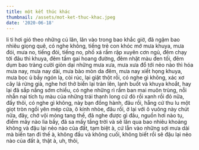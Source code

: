 ```yaml
---
title: một kết thúc khác
thumbnail: /assets/mot-ket-thuc-khac.jpeg
date: '2020-06-18'
---
```

li ti hơi gió theo những cú lăn, lăn vào trong bao khắc giờ, đã ngậm bao nhiêu giọng quê, có nghe không, tiếng trẻ con khóc mớ mưa khuya, mưa đói, mưa no, tiếng đói, tiếng no, phố xá rầm rập xuyên cơn ngủ, đêm chạy tới đâu thì khuya, đêm tầm gai hoang đường, đêm nhặt màu đen tối, đêm dụm bao tràng cười giòn dại những mưa xưa, mưa xưa đổ tới nẻo nào thì hóa mưa nay, mưa nay dài, mưa bào mòn da đêm, mưa nay xiết họng khuya, mưa bọc ủ bầy ngón lạ, còi rúc, lại giật thột rồi, có nghe gì không, xác xơ cây lá rừng già, nghe hơi thở biển lại tràn lên, lạnh buốt và khuya khoắt, hay lại đã sắp nắng sớm chiều, có nghe những rì rầm ban mai muôn trùng, nỗi nhẫn nại tích tụ màu của những trái thanh long cứ đỏ rồi xanh rồi đỏ nữa, đấy thôi, có nghe gì không, này bạn đồng hành, đâu rồi, hẵng cứ thu lu một giọt tròn ngồi yên mép cửa, ô kính nhòe, đâu rồi, ở lại với ô vuông này chút nữa, đây, chớ vội mỏng tang thế, đã nghe được gì đâu, nguồn hơi nào tụ, điểm mây nào lìa bầy, đã sa mấy tầng trời và sẽ lăn qua bao nhiêu khoảng không và đậu lại nẻo nào của đất, tạm biệt à, cứ lẫn vào những sợi mưa dài mà biến tan đi thế à, không đầu và không cuối, không biết rồi sẽ đậu lại nẻo nào của đất à, thật à, uh, thôi,
